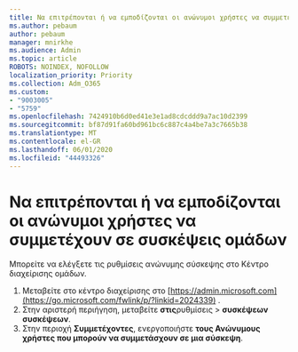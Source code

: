```yaml
---
title: Να επιτρέπονται ή να εμποδίζονται οι ανώνυμοι χρήστες να συμμετέχουν σε συσκέψεις ομάδων
ms.author: pebaum
author: pebaum
manager: mnirkhe
ms.audience: Admin
ms.topic: article
ROBOTS: NOINDEX, NOFOLLOW
localization_priority: Priority
ms.collection: Adm_O365
ms.custom:
- "9003005"
- "5759"
ms.openlocfilehash: 7424910b6d0ed41e3e1ad8cdcddd9a7ac10d2399
ms.sourcegitcommit: bf87d91fa60bd961bc6c887c4a4be7a3c7665b38
ms.translationtype: MT
ms.contentlocale: el-GR
ms.lasthandoff: 06/01/2020
ms.locfileid: "44493326"
---
```

# <a name="allow-or-prevent-anonymous-users-from-joining-teams-meetings"></a>Να επιτρέπονται ή να εμποδίζονται οι ανώνυμοι χρήστες να συμμετέχουν σε συσκέψεις ομάδων

Μπορείτε να ελέγξετε τις ρυθμίσεις ανώνυμης σύσκεψης στο Κέντρο διαχείρισης ομάδων.

1.  Μεταβείτε στο κέντρο διαχείρισης στο [https://admin.microsoft.com](https://go.microsoft.com/fwlink/p/?linkid=2024339) .
2.  Στην αριστερή περιήγηση, μεταβείτε **στις**ρυθμίσεις   >   **συσκέψεων συσκέψεων**.
3.  Στην περιοχή **Συμμετέχοντες**, ενεργοποιήστε **τους Ανώνυμους χρήστες που μπορούν να συμμετάσχουν σε μια σύσκεψη**.